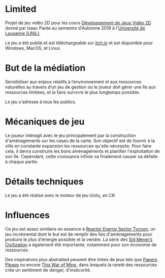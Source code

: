 # Limited
Projet de jeu vidéo 2D pour les cours [Développement de Jeux Vidéo 2D](https://applicationspub.unil.ch/interpub/noauth/php/Ud/ficheCours.php?v_enstyid=73011&v_langue=fr) donné par Isaac Pante au semestre d'Automne 2019 à l'[Université de Lausanne (UNIL)](https://www.unil.ch/index.html).

Le jeu a été publié et est téléchargeable sur [itch.io](#) et est disponible pour Windows, MacOS, et Linux.

# But de la médiation
Sensibiliser aux enjeux relatifs à l’environnement et aux ressources naturelles au travers d’un jeu de gestion où le joueur doit gérer une île aux ressources limitées, et la faire survivre le plus longtemps possible.

Le jeu s'adresse à tous les publics.

# Mécaniques de jeu
Le joueur intéragit avec le jeu principalement par la construction d'aménagements sur les cases de la carte. Son objectif est de fournir à la ville en constante expansion les ressources qu'elle nécessite.
Pour faire cela, il devra construire les bons aménagements et planifier l'exploitation de son île. Cependant, cette croissance infinie va finalement causer sa défaite à chaque partie. 

# Détails techniques
Le jeu a été réalisé avec le moteur de jeu Unity, en C#.

# Influences
Ce jeu est assez similaire en essence à [Reactor Energy Sector Tycoon](https://play.google.com/store/apps/details?id=com.rsgapps.reactor&hl=en), un jeu incrémental dont le but est de remplir des îles d'aménagements pour produire le plus d'énergie possible et la vendre. La série des [Sid Meyer’s Civilization](https://en.wikipedia.org/wiki/Civilization_(video_game)) a également été importante, notamment pour son économie de ressources.

Des inspirations plus abstraited peuvent être tirées de jeux tels que [Papers Please](https://en.wikipedia.org/wiki/Papers,_Please) ou encore [This War of Mine](https://en.wikipedia.org/wiki/This_War_of_Mine), dans lesquels la rareté des ressources crée un sentiment de danger, d'insécurité.
